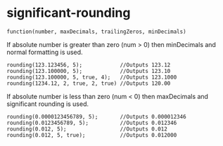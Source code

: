 # significant-rounding


    function(number, maxDecimals, trailingZeros, minDecimals)
If absolute number is greater than zero (num > 0) then minDecimals and normal formatting is used.
  
    rounding(123.123456, 5);            //Outputs 123.12
    rounding(123.100000, 5);            //Outputs 123.10
    rounding(123.100000, 5, true, 4);   //Outputs 123.1000
    rounding(1234.12, 2, true, 2, true) //Outputs 120.00

If absolute number is less than zero (num < 0) then maxDecimals and significant rounding is used. 
      
    rounding(0.0000123456789, 5);       //Outputs 0.000012346
    rounding(0.0123456789, 5);          //Outputs 0.012346
    rounding(0.012, 5);                 //Outputs 0.012
    rounding(0.012, 5, true);           //Outputs 0.012000